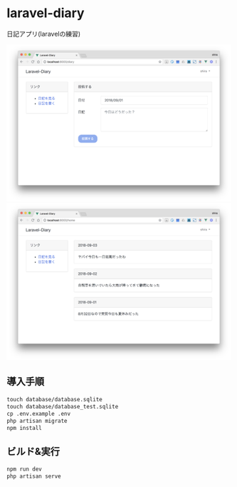# laravel-diary
日記アプリ(laravelの練習)

![screenshot1](./screenshot1.png)
![screenshot2](./screenshot2.png)

## 導入手順
```
touch database/database.sqlite
touch database/database_test.sqlite
cp .env.example .env
php artisan migrate
npm install
```
## ビルド&実行
```
npm run dev
php artisan serve
```

